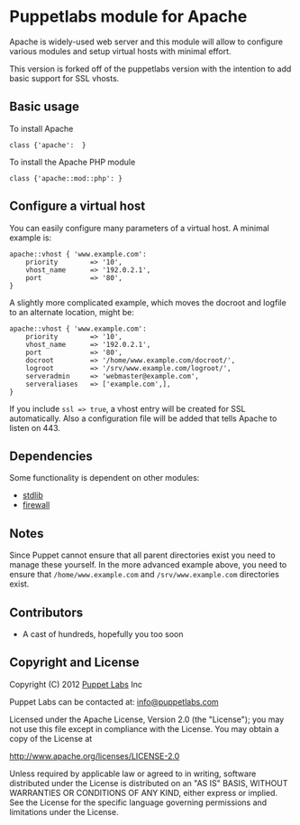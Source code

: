 Puppetlabs module for Apache
============================

Apache is widely-used web server and this module will allow to configure
various modules and setup virtual hosts with minimal effort.

This version is forked off of the puppetlabs version with the intention to
add basic support for SSL vhosts.

Basic usage
-----------

To install Apache

    class {'apache':  }

To install the Apache PHP module

    class {'apache::mod::php': }

Configure a virtual host
------------------------

You can easily configure many parameters of a virtual host. A minimal
example is:

    apache::vhost { 'www.example.com':
        priority        => '10',
        vhost_name      => '192.0.2.1',
        port            => '80',
    }

A slightly more complicated example, which moves the docroot and
logfile to an alternate location, might be:

    apache::vhost { 'www.example.com':
        priority        => '10',
        vhost_name      => '192.0.2.1',
        port            => '80',
        docroot         => '/home/www.example.com/docroot/',
        logroot         => '/srv/www.example.com/logroot/',
        serveradmin     => 'webmaster@example.com',
        serveraliases   => ['example.com',],
    }

If you include `ssl => true`, a vhost entry will be created for
SSL automatically. Also a configuration file will be added that
tells Apache to listen on 443.

Dependencies
------------

Some functionality is dependent on other modules:

- [stdlib](https://github.com/puppetlabs/puppetlabs-stdlib)
- [firewall](https://github.com/puppetlabs/puppetlabs-firewall)

Notes
-----

Since Puppet cannot ensure that all parent directories exist you need to
manage these yourself. In the more advanced example above, you need to ensure
that `/home/www.example.com` and `/srv/www.example.com` directories exist.

Contributors
------------

 * A cast of hundreds, hopefully you too soon

Copyright and License
---------------------

Copyright (C) 2012 [Puppet Labs](https://www.puppetlabs.com/) Inc

Puppet Labs can be contacted at: info@puppetlabs.com

Licensed under the Apache License, Version 2.0 (the "License");
you may not use this file except in compliance with the License.
You may obtain a copy of the License at

  http://www.apache.org/licenses/LICENSE-2.0

Unless required by applicable law or agreed to in writing, software
distributed under the License is distributed on an "AS IS" BASIS,
WITHOUT WARRANTIES OR CONDITIONS OF ANY KIND, either express or implied.
See the License for the specific language governing permissions and
limitations under the License.
